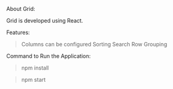 About Grid:

Grid is developed using React.

Features:
> Columns can be configured
> Sorting
> Search
> Row Grouping

Command to Run the Application:

> npm install

> npm start

